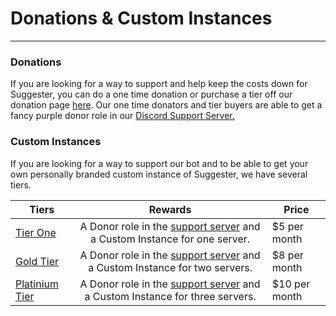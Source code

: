 # Donations & Custom Instances
---
### Donations

If you are looking for a way to support and help keep the costs down for Suggester, you can do a one time donation or purchase a tier off our donation page [here](https://ko-fi.com/suggester).
Our one time donators and tier buyers are able to get a fancy purple donor role in our [Discord Support Server.](https://suggester.js.org/support)

### Custom Instances
If you are looking for a way to support our bot and to be able to get your own personally branded custom instance of Suggester, we have several tiers.

| Tiers                                                                              |              Rewards              |       Price        |
|------------------------------------------------------------------------------------|:--------------------------------------------:|----------------------|
| [Tier One](https://ko-fi.com/summary/54a88943-f7f1-4c2d-8ed8-076d616aeff8)         | A Donor role in the [support server](https://suggester.js.org/support) and a Custom Instance for one server. | $5 per month |
| [Gold Tier](https://ko-fi.com/summary/d5964004-f812-4b15-9c1a-4f8718787217)         | A Donor role in the [support server](https://suggester.js.org/support) and a Custom Instance for two servers. | $8 per month |
| [Platinium Tier](https://ko-fi.com/summary/415f47b3-26e7-4dd6-9b25-7b75fb8ac682)       | A Donor role in the [support server](https://suggester.js.org/support) and a Custom Instance for three servers. | $10 per month |
